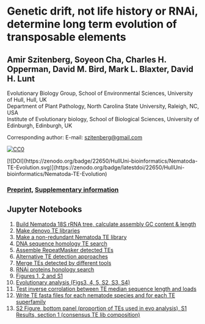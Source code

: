 # Genetic drift, not life history or RNAi, determine long term evolution of transposable elements
## Amir Szitenberg, Soyeon Cha, Charles H. Opperman, David M. Bird, Mark L. Blaxter, David H. Lunt

Evolutionary Biology Group, School of Environmental Sciences, University of Hull, Hull, UK   
Department of Plant Pathology, North Carolina State University, Raleigh, NC, USA  
Institute of Evolutionary biology, School of Biological Sciences, University of Edinburgh, Edinburgh, UK  

Corresponding author: E-mail: szitenberg@gmail.com  

<p xmlns:dct="http://purl.org/dc/terms/" xmlns:vcard="http://www.w3.org/2001/vcard-rdf/3.0#">
  <a rel="license"
     href="http://creativecommons.org/publicdomain/zero/1.0/">
    <img src="http://i.creativecommons.org/p/zero/1.0/88x31.png" style="border-style: none;" alt="CC0" />
  </a>  
</p> [![DOI](https://zenodo.org/badge/22650/HullUni-bioinformatics/Nematoda-TE-Evolution.svg)](https://zenodo.org/badge/latestdoi/22650/HullUni-bioinformatics/Nematoda-TE-Evolution)
   
### [Preprint](http://biorxiv.org/content/early/2015/12/20/034884.abstract), [Supplementary information](https://dx.doi.org/10.6084/m9.figshare.c.3270356.v1) 

## Jupyter Notebooks

1. [Build Nematoda 18S rRNA tree, calculate assembly GC content & length](https://github.com/HullUni-bioinformatics/Nematoda-TE-Evolution/blob/master/18S_tree.ipynb)  
2. [Make denovo TE libraries](https://github.com/HullUni-bioinformatics/Nematoda-TE-Evolution/blob/master/Example_RepeatModeler_Run.ipynb)  
3. [Make a non-redundant Nematoda TE library](https://github.com/HullUni-bioinformatics/Nematoda-TE-Evolution/blob/master/non_redundant_Nematoda_TE_lib.ipynb)  
4. [DNA sequence homology TE search](https://github.com/HullUni-bioinformatics/Nematoda-TE-Evolution/blob/master/RepeatMasker.ipynb)    
5. [Assemble RepeatMasker detected TEs](https://github.com/HullUni-bioinformatics/Nematoda-TE-Evolution/blob/master/OneCodeToFindThemAll.ipynb)    
6. [Alternative TE detection approaches](https://github.com/HullUni-bioinformatics/Nematoda-TE-Evolution/blob/master/TransposonPSI_and_LTRHarvest.ipynb)  
7. [Merge TEs detected by different tools](https://github.com/HullUni-bioinformatics/Nematoda-TE-Evolution/blob/master/Integrated_TE_search_results.ipynb)  
8. [RNAi proteins honology search](https://github.com/HullUni-bioinformatics/Nematoda-TE-Evolution/blob/master/8_Search_RNAi_TE_silencing_pathway_proteins.ipynb)   
9. [Figures 1, 2 and S1](https://github.com/HullUni-bioinformatics/Nematoda-TE-Evolution/blob/master/9_Figure1%262%26S1_No_WTSI_genomes.ipynb)   
10. [Evolutionary analysis (Figs3, 4, 5, S2, S3, S4)](https://github.com/HullUni-bioinformatics/Nematoda-TE-Evolution/blob/master/10_EvolutionaryAnalysis.ipynb)  
11. [Test inverse corrolation between TE median sequence length and loads](https://github.com/HullUni-bioinformatics/Nematoda-TE-Evolution/blob/master/11_Ectopic_recombination_signature.ipynb)  
12. [Write TE fasta files for each nematode species and for each TE superfamily](https://github.com/HullUni-bioinformatics/Nematoda-TE-Evolution/blob/master/Detected_TE_sequences_as_fasta_files.ipynb)   
13. [S2 Figure, bottom panel (proportion of TEs used in evo analysis), S1 Results, section 1 (consensus TE lib composition)](https://github.com/HullUni-bioinformatics/Nematoda-TE-Evolution/blob/master/S2Fig_bottom_S1Results_section_1.ipynb)  
